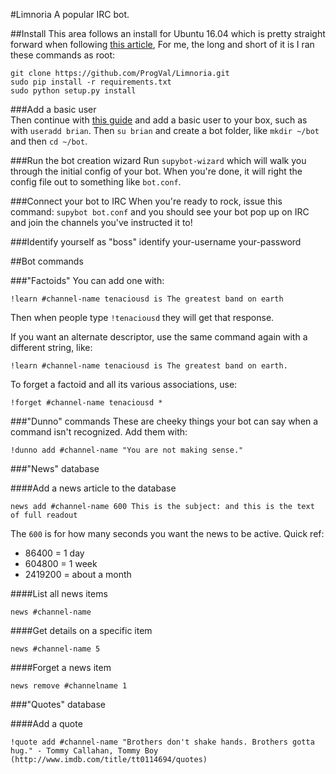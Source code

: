 #Limnoria
A popular IRC bot.  


##Install
This area follows an install for Ubuntu 16.04 which is pretty straight forward when following [this article](https://github.com/ProgVal/Limnoria),  For me, the long and short of it is I ran these commands as root:

    git clone https://github.com/ProgVal/Limnoria.git
    sudo pip install -r requirements.txt
    sudo python setup.py install
    
###Add a basic user    
Then continue with [this guide](http://doc.supybot.aperio.fr/en/latest/use/install.html) and add a basic user to your box, such as with `useradd brian`.  Then `su brian` and create a bot folder, like `mkdir ~/bot` and then `cd ~/bot`.

###Run the bot creation wizard
Run `supybot-wizard` which will walk you through the initial config of your bot.  When you're done, it will right the config file out to something like `bot.conf`.

###Connect your bot to IRC
When you're ready to rock, issue this command: `supybot bot.conf` and you should see your bot pop up on IRC and join the channels you've instructed it to!

###Identify yourself as "boss"
    identify your-username your-password

##Bot commands

###"Factoids"
You can add one with:

    !learn #channel-name tenaciousd is The greatest band on earth

Then when people type `!tenaciousd` they will get that response.

If you want an alternate descriptor, use the same command again with a different string, like:

    !learn #channel-name tenaciousd is The greatest band on earth.

To forget a factoid and all its various associations, use:

    !forget #channel-name tenaciousd * 

###"Dunno" commands
These are cheeky things your bot can say when a command isn't recognized.  Add them with:

    !dunno add #channel-name "You are not making sense."

###"News" database

####Add a news article to the database

    news add #channel-name 600 This is the subject: and this is the text of full readout
    
The `600` is for how many seconds you want the news to be active. Quick ref:

* 86400 = 1 day
* 604800 = 1 week
* 2419200 = about a month

####List all news items

    news #channel-name
    
####Get details on a specific item

    news #channel-name 5

####Forget a news item

    news remove #channelname 1    

###"Quotes" database

####Add a quote

    !quote add #channel-name "Brothers don't shake hands. Brothers gotta hug." - Tommy Callahan, Tommy Boy (http://www.imdb.com/title/tt0114694/quotes)

